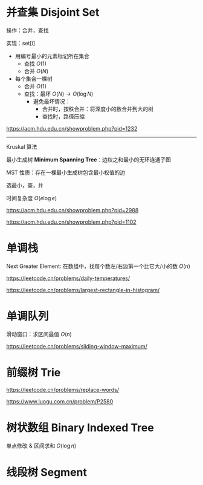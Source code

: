 # 并查集 Disjoint Set

操作：合并，查找

实现：set[i]

- 用编号最小的元素标记所在集合
  - 查找 $O(1)$
  - 合并 $O(N)$
- 每个集合一棵树
  - 合并 $O(1)$
  - 查找：最坏 $O(N) \rightarrow O(\log N)$
    - 避免最坏情况：
      - 合并时，按秩合并：将深度小的数合并到大的树
      - 查找时，路径压缩

https://acm.hdu.edu.cn/showproblem.php?pid=1232

---

Kruskal 算法

最小生成树 **Minimum Spanning Tree**：边权之和最小的无环连通子图

MST 性质：存在一棵最小生成树包含最小权值的边

选最小，查，并

时间复杂度 $O(e \log e)$

https://acm.hdu.edu.cn/showproblem.php?pid=2988

https://acm.hdu.edu.cn/showproblem.php?pid=1102

# 单调栈

Next Greater Element: 在数组中，找每个数左/右边第一个比它大/小的数 $O(n)$

https://leetcode.cn/problems/daily-temperatures/

https://leetcode.cn/problems/largest-rectangle-in-histogram/

# 单调队列

滑动窗口：求区间最值 $O(n)$

https://leetcode.cn/problems/sliding-window-maximum/

# 前缀树 Trie

https://leetcode.cn/problems/replace-words/

https://www.luogu.com.cn/problem/P2580

# 树状数组 Binary Indexed Tree

单点修改 & 区间求和 $O(\log n)$

# 线段树 Segment
